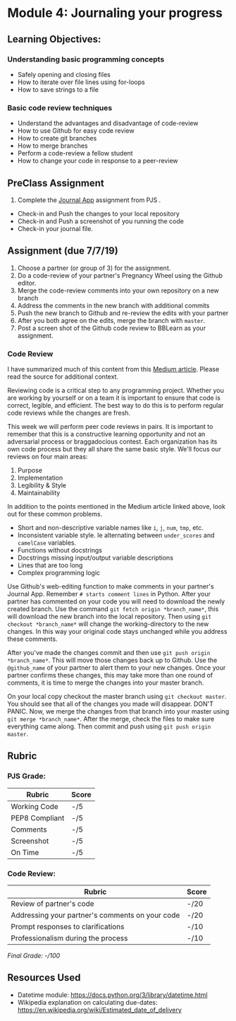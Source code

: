 # Module 4: Journaling your progress

## Learning Objectives:

### Understanding basic programming concepts
 - Safely opening and closing files
 - How to iterate over file lines using for-loops
 - How to save strings to a file

### Basic code review techniques
 - Understand the advantages and disadvantage of code-review
 - How to use Github for easy code review
 - How to create git branches
 - How to merge branches
 - Perform a code-review a fellow student
 - How to change your code in response to a peer-review
 
## PreClass Assignment

1. Complete the [Journal App](https://github.com/biomed-bioinformatics-bootcamp/python-jumpstart-course-demos/tree/master/apps/04_journal) assignment from PJS .
  - Check-in and Push the changes to your local repository
  - Check-in and Push a screenshot of you running the code
  - Check-in your journal file.
 
## Assignment (due 7/7/19)

1. Choose a partner (or group of 3) for the assignment.
2. Do a code-review of your partner's Pregnancy Wheel using the Github editor.
3. Merge the code-review comments into your own repository on a new branch
4. Address the comments in the new branch with additional commits
5. Push the new branch to Github and re-review the edits with your partner
6. After you both agree on the edits, merge the branch with `master`.
7. Post a screen shot of the Github code review to BBLearn as your assignment.  

### Code Review

I have summarized much of this content from this [Medium article](https://medium.com/palantir/code-review-best-practices-19e02780015f). 
Please read the source for additional context.
 
Reviewing code is a critical step to any programming project.
Whether you are working by yourself or on a team it is important to ensure that code is correct, legible, and efficient.
The best way to do this is to perform regular code reviews while the changes are fresh.

This week we will perform peer code reviews in pairs.
It is important to remember that this is a constructive learning opportunity and not an adversarial process or braggadocious contest.
Each organization has its own code process but they all share the same basic style.
We'll focus our reviews on four main areas:

1. Purpose
2. Implementation
3. Legibility & Style 
4. Maintainability

In addition to the points mentioned in the Medium article linked above, look out for these common problems.
- Short and non-descriptive variable names like `i`, `j`, `num`, `tmp`, etc.
- Inconsistent variable style. Ie alternating between `under_scores` and `camelCase` variables.
- Functions without docstrings
- Docstrings missing input/output variable descriptions
- Lines that are too long 
- Complex programming logic
 
Use Github's web-editing function to make comments in your partner's Journal App. Remember `# starts comment lines` in Python. 
After your partner has commented on your code you will need to download the newly created branch.
Use the command `git fetch origin *branch_name*`, this will download the new branch into the local repository.
Then using `git checkout *branch_name*` will change the working-directory to the new changes.
In this way your original code stays unchanged while you address these comments.

After you've made the changes commit and then use `git push origin *branch_name*`. 
This will move those changes back up to Github. Use the `@github_name` of your partner to alert them to your new changes.
Once your partner confirms these changes, this may take more than one round of comments, it is time to merge the changes into your master branch.
 
On your local copy checkout the master branch using `git checkout master`. 
You should see that all of the changes you made will disappear. DON'T PANIC.
Now, we merge the changes from that branch into your master using `git merge *branch_name*`.
After the merge, check the files to make sure everything came along. 
Then commit and push using `git push origin master`.

## Rubric

### PJS Grade:

|  Rubric        | Score | 
|----------------|-------|
| Working Code   |  -/5  |
| PEP8 Compliant |  -/5  |
| Comments       |  -/5  |
| Screenshot     |  -/5  |
| On Time        |  -/5  |

### Code Review:

|  Rubric        | Score | 
|----------------|-------|
| Review of partner's code   |  -/20  |
| Addressing your partner's comments on your code |  -/20  |
| Prompt responses to clarifications  |  -/10  |
| Professionalism during the process | -/10

*Final Grade: -/100*

## Resources Used

- Datetime module: https://docs.python.org/3/library/datetime.html
- Wikipedia explanation on calculating due-dates: https://en.wikipedia.org/wiki/Estimated_date_of_delivery


[^1]: Bergsjø P, Denman DW 3rd, Hoffman HJ, Meirik O. (1990). "Duration of human singleton pregnancy. A population-based study". Acta Obstet Gynecol Scand: 197–207.